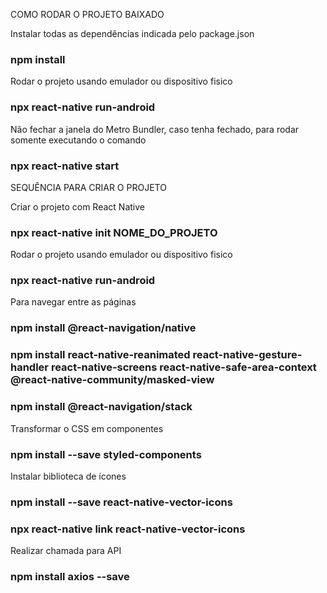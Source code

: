 COMO RODAR O PROJETO BAIXADO

Instalar todas as dependências indicada pelo package.json
### npm install

Rodar o projeto usando emulador ou dispositivo fisico
### npx react-native run-android

Não fechar a janela do Metro Bundler, caso tenha
fechado, para rodar somente executando o comando
### npx react-native start

SEQUÊNCIA PARA CRIAR O PROJETO

Criar o projeto com React Native
### npx react-native init NOME_DO_PROJETO

Rodar o projeto usando emulador ou dispositivo fisico
### npx react-native run-android

Para navegar entre as páginas
### npm install @react-navigation/native
### npm install react-native-reanimated react-native-gesture-handler react-native-screens react-native-safe-area-context @react-native-community/masked-view
### npm install @react-navigation/stack

Transformar o CSS em componentes
### npm install --save styled-components

Instalar biblioteca de ícones
### npm install --save react-native-vector-icons
### npx react-native link react-native-vector-icons

Realizar chamada para API
### npm install axios --save